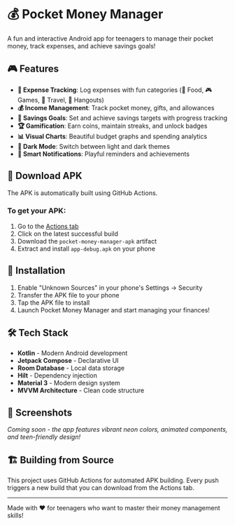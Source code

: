 # 💰 Pocket Money Manager

A fun and interactive Android app for teenagers to manage their pocket money, track expenses, and achieve savings goals!

## 🎮 Features

- **💸 Expense Tracking**: Log expenses with fun categories (🍕 Food, 🎮 Games, 🚖 Travel, 🎉 Hangouts)
- **💰 Income Management**: Track pocket money, gifts, and allowances
- **🎯 Savings Goals**: Set and achieve savings targets with progress tracking
- **🏆 Gamification**: Earn coins, maintain streaks, and unlock badges
- **📊 Visual Charts**: Beautiful budget graphs and spending analytics
- **🌙 Dark Mode**: Switch between light and dark themes
- **🔔 Smart Notifications**: Playful reminders and achievements

## 🚀 Download APK

The APK is automatically built using GitHub Actions. 

### To get your APK:
1. Go to the [Actions tab](../../actions)
2. Click on the latest successful build
3. Download the `pocket-money-manager-apk` artifact
4. Extract and install `app-debug.apk` on your phone

## 📱 Installation

1. Enable "Unknown Sources" in your phone's Settings → Security
2. Transfer the APK file to your phone
3. Tap the APK file to install
4. Launch Pocket Money Manager and start managing your finances!

## 🛠️ Tech Stack

- **Kotlin** - Modern Android development
- **Jetpack Compose** - Declarative UI
- **Room Database** - Local data storage
- **Hilt** - Dependency injection
- **Material 3** - Modern design system
- **MVVM Architecture** - Clean code structure

## 🎨 Screenshots

*Coming soon - the app features vibrant neon colors, animated components, and teen-friendly design!*

## 🏗️ Building from Source

This project uses GitHub Actions for automated APK building. Every push triggers a new build that you can download from the Actions tab.

---

Made with ❤️ for teenagers who want to master their money management skills!